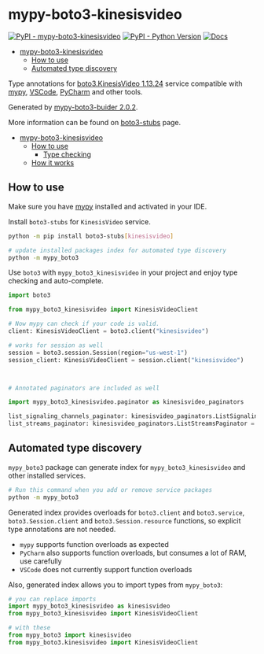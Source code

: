 # mypy-boto3-kinesisvideo

[![PyPI - mypy-boto3-kinesisvideo](https://img.shields.io/pypi/v/mypy-boto3-kinesisvideo.svg?color=blue)](https://pypi.org/project/mypy-boto3-kinesisvideo)
[![PyPI - Python Version](https://img.shields.io/pypi/pyversions/mypy-boto3-kinesisvideo.svg?color=blue)](https://pypi.org/project/mypy-boto3-kinesisvideo)
[![Docs](https://img.shields.io/readthedocs/mypy-boto3-builder.svg?color=blue)](https://mypy-boto3-builder.readthedocs.io/)

- [mypy-boto3-kinesisvideo](#mypy-boto3-kinesisvideo)
  - [How to use](#how-to-use)
  - [Automated type discovery](#automated-type-discovery)


Type annotations for
[boto3.KinesisVideo 1.13.24](https://boto3.amazonaws.com/v1/documentation/api/1.13.24/reference/services/kinesisvideo.html#KinesisVideo) service
compatible with [mypy](https://github.com/python/mypy), [VSCode](https://code.visualstudio.com/),
[PyCharm](https://www.jetbrains.com/pycharm/) and other tools.

Generated by [mypy-boto3-buider 2.0.2](https://github.com/vemel/mypy_boto3_builder).

More information can be found on [boto3-stubs](https://pypi.org/project/boto3-stubs/) page.

- [mypy-boto3-kinesisvideo](#mypy-boto3-kinesisvideo)
  - [How to use](#how-to-use)
    - [Type checking](#type-checking)
  - [How it works](#how-it-works)

## How to use

Make sure you have [mypy](https://github.com/python/mypy) installed and activated in your IDE.

Install `boto3-stubs` for `KinesisVideo` service.

```bash
python -m pip install boto3-stubs[kinesisvideo]

# update installed packages index for automated type discovery
python -m mypy_boto3
```

Use `boto3` with `mypy_boto3_kinesisvideo` in your project and enjoy type checking and auto-complete.

```python
import boto3

from mypy_boto3_kinesisvideo import KinesisVideoClient

# Now mypy can check if your code is valid.
client: KinesisVideoClient = boto3.client("kinesisvideo")

# works for session as well
session = boto3.session.Session(region="us-west-1")
session_client: KinesisVideoClient = session.client("kinesisvideo")



# Annotated paginators are included as well

import mypy_boto3_kinesisvideo.paginator as kinesisvideo_paginators

list_signaling_channels_paginator: kinesisvideo_paginators.ListSignalingChannelsPaginator = client.get_paginator("list_signaling_channels")
list_streams_paginator: kinesisvideo_paginators.ListStreamsPaginator = client.get_paginator("list_streams")
```

## Automated type discovery

`mypy_boto3` package can generate index for `mypy_boto3_kinesisvideo` and other installed services.

```bash
# Run this command when you add or remove service packages
python -m mypy_boto3
```

Generated index provides overloads for `boto3.client` and `boto3.service`,
`boto3.Session.client` and `boto3.Session.resource` functions,
so explicit type annotations are not needed.

- `mypy` supports function overloads as expected
- `PyCharm` also supports function overloads, but consumes a lot of RAM, use carefully
- `VSCode` does not currently support function overloads

Also, generated index allows you to import types from `mypy_boto3`:

```python
# you can replace imports
import mypy_boto3_kinesisvideo as kinesisvideo
from mypy_boto3_kinesisvideo import KinesisVideoClient

# with these
from mypy_boto3 import kinesisvideo
from mypy_boto3.kinesisvideo import KinesisVideoClient
```